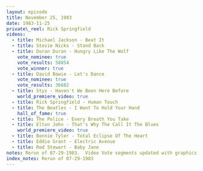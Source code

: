 ```yaml
---
layout: episode
title: November 25, 1983
date: 1983-11-25
private\_reel: Rick Springfield
videos:
  - title: Michael Jackson - Beat It
  - title: Stevie Nicks - Stand Back
  - title: Duran Duran - Hungry Like The Wolf
    vote_nominee: true
    vote_results: 58854
    vote_winner: true
  - title: David Bowie - Let's Dance
    vote_nominee: true
    vote_results: 36682
  - title: Styx - Haven't We Been Here Before
    world_premiere_video: true
  - title: Rick Springfield - Human Touch
  - title: The Beatles - I Want To Hold Your Hand
    hall_of_fame: true
  - title: The Police - Every Breath You Take
  - title: Elton John - That's Why The Call It The Blues
    world_premiere_video: true
  - title: Bonnie Tyler - Total Eclipse Of The Heart
  - title: Eddie Grant - Electric Avenue
  - title: Rod Stewart - Baby Jane
notes: Rerun of 07-29-1983.  Video Vote segments updated with graphics instructing viewers not to call.  Stevie Nicks and Elton John videos were swapped from the original air order.  Includes "Where Are They Now" Segment with Ray Manzarek.  
index_notes: Rerun of 07-29-1983
---
```


